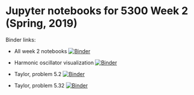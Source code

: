# Jupyter notebooks for 5300 Week 2 (Spring, 2019)

Binder links:

* All week 2 notebooks [![Binder](https://mybinder.org/badge_logo.svg)](https://mybinder.org/v2/gh/furnstahl/5300-notebooks/master?filepath=week_2)

* Harmonic oscillator visualization [![Binder](https://mybinder.org/badge_logo.svg)](https://mybinder.org/v2/gh/furnstahl/5300-notebooks/master?filepath=week_2%2FHarmonic_oscillator_visualization_v01.0.ipynb)

* Taylor, problem 5.2 [![Binder](https://mybinder.org/badge_logo.svg)](https://mybinder.org/v2/gh/furnstahl/5300-notebooks/master?filepath=week_2%2FTaylor_problem_5.2.ipynb)

* Taylor, problem 5.32 [![Binder](https://mybinder.org/badge_logo.svg)](https://mybinder.org/v2/gh/furnstahl/5300-notebooks/master?filepath=week_2%2FTaylor_problem_5.32.ipynb)

